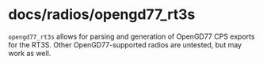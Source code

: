 # docs/radios/opengd77_rt3s

`opengd77_rt3s` allows for parsing and generation of OpenGD77 CPS exports for the RT3S. Other OpenGD77-supported radios are untested, but may work as well.
